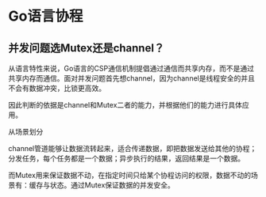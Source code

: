# Go语言协程

## 并发问题选Mutex还是channel？

从语言特性来说，Go语言的CSP通信机制提倡通过通信而共享内存，而不是通过共享内存而通信。面对并发问题首先想channel，因为channel是线程安全的并且不会有数据冲突，比锁更高效。

因此判断的依据是channel和Mutex二者的能力，并根据他们的能力进行具体应用。

从场景划分

channel管道能够让数据流转起来，适合传递数据，即把数据发送给其他的协程；分发任务，每个任务都是一个数据；异步执行的结果，返回结果是一个数据。

而Mutex用来保证数据不动，在指定时间只给某个协程访问的权限，数据不动的场景有：缓存与状态。通过Mutex保证数据的并发安全。
